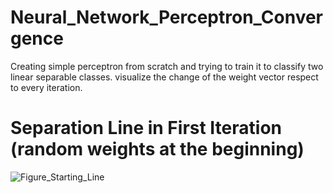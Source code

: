 # Neural_Network_Perceptron_Convergence
Creating simple perceptron from scratch and trying to train it to classify two linear separable classes. visualize the change of the weight vector respect to every iteration.

# Separation Line in First Iteration (random weights at the beginning)
![Figure_Starting_Line](https://user-images.githubusercontent.com/50258006/147396225-c4818ae0-bc90-4f27-96b4-860ed2444ba1.png)
